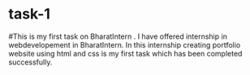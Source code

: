 # task-1
#This is my first task on BharatIntern . I have offered internship in webdevelopement in BharatIntern. In this internship creating portfolio website using html and css is my first task which has been completed successfully.
